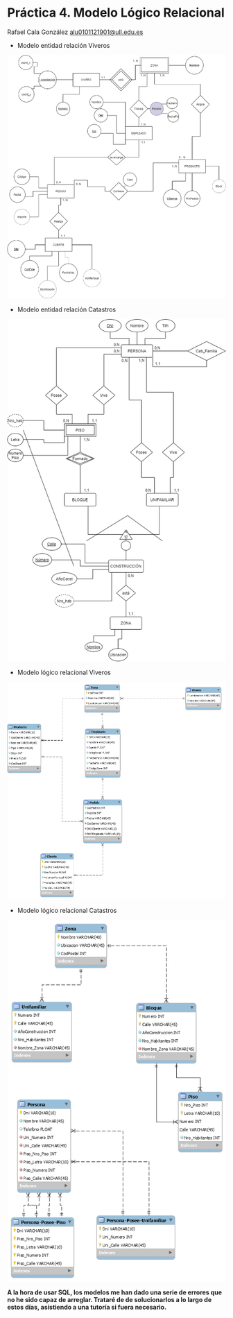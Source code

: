 # Práctica 4. Modelo Lógico Relacional

Rafael Cala González
alu0101121901@ull.edu.es

- Modelo entidad relación Viveros

![ER_VIVEROS](IMG/Practica2_ADBD_RafaelCala.png)

- Modelo entidad relación Catastros

![ER_CATASTRO](IMG/ER_CATASTRO.png)

- Modelo lógico relacional Viveros

![MLR_VIVEROS](IMG/mlr_vivero.png)

- Modelo lógico relacional Catastros

![MLR_catastro](IMG/mlr_catastro.png)

**A la hora de usar SQL, los modelos me han dado una serie de errores que no he sido capaz de arreglar. Trataré de de solucionarlos a lo largo de estos días, asistiendo a una tutoría si fuera necesario.**
